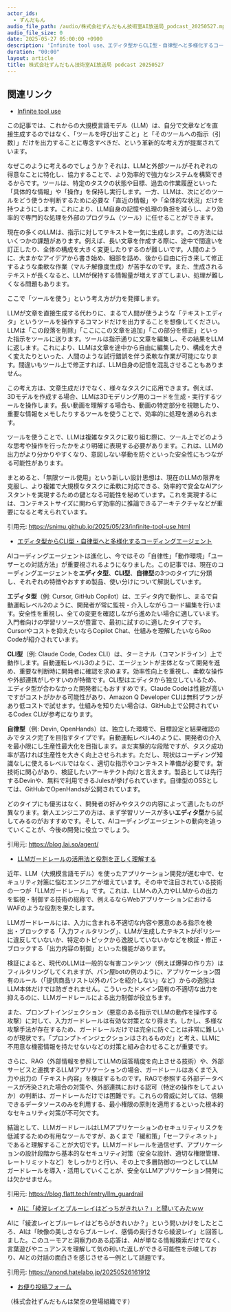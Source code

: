 ```yaml
---
actor_ids:
  - ずんだもん
audio_file_path: /audio/株式会社ずんだもん技術室AI放送局_podcast_20250527.mp3
audio_file_size: 0
date: 2025-05-27 05:00:00 +0900
description: 'Infinite tool use、エディタ型からCLI型・自律型へと多様化するコーディングエージェント、LLMガードレールの活用法と役割を正しく理解する、AIに「綾波レイとブルーレイはどっちがきれい？」と聞いてみたｗｗ'
duration: "00:00"
layout: article
title: 株式会社ずんだもん技術室AI放送局 podcast 20250527
---
```


## 関連リンク


- [Infinite tool use](https://snimu.github.io/2025/05/23/infinite-tool-use.html)  


この記事では、これからの大規模言語モデル（LLM）は、自分で文章などを直接生成するのではなく、「ツールを呼び出すこと」と「そのツールへの指示（引数）」だけを出力することに専念すべきだ、という革新的な考え方が提案されています。

なぜこのように考えるのでしょうか？それは、LLMと外部ツールがそれぞれの得意なことに特化し、協力することで、より効率的で強力なシステムを構築できるからです。ツールは、特定のタスクの状態や目標、過去の作業履歴といった「具体的な情報」や「操作」を保持し実行します。一方、LLMは、次にどのツールをどう使うか判断するために必要な「直近の情報」や「全体的な状況」だけを持つようにします。これにより、LLM自身の記憶や処理の負担を減らし、より効率的で専門的な処理を外部のプログラム（ツール）に任せることができます。

現在の多くのLLMは、指示に対してテキストを一気に生成します。この方法にはいくつかの課題があります。例えば、長い文章を作成する際に、途中で間違いを訂正したり、全体の構成を大きく変更したりするのが難しいです。人間のように、大まかなアイデアから書き始め、細部を詰め、後から自由に行き来して修正するような柔軟な作業（マルチ解像度生成）が苦手なのです。また、生成されるテキストが長くなると、LLMが保持する情報量が増えすぎてしまい、処理が難しくなる問題もあります。

ここで「ツールを使う」という考え方が力を発揮します。

LLMが文章を直接生成する代わりに、まるで人間が使うような「テキストエディタ」というツールを操作するコマンドだけを出力することを想像してください。LLMは「この段落を削除」「ここにこの文章を追加」「この部分を修正」といった指示をツールに送ります。ツールは指示通りに文章を編集し、その結果をLLMに返します。これにより、LLMは文章を途中から自由に編集したり、構成を大きく変えたりといった、人間のような試行錯誤を伴う柔軟な作業が可能になります。間違いもツール上で修正すれば、LLM自身の記憶を混乱させることもありません。

この考え方は、文章生成だけでなく、様々なタスクに応用できます。例えば、3Dモデルを作成する場合、LLMは3Dモデリング用のコードを生成・実行するツールを操作します。長い動画を理解する場合も、動画の特定部分を視聴したり、重要な情報をメモしたりするツールを使うことで、効率的に処理を進められます。

ツールを使うことで、LLMは複雑なタスクに取り組む際に、ツール上でどのような思考や操作を行ったかをより明確に表現する必要があります。これは、LLMの出力がより分かりやすくなり、意図しない挙動を防ぐといった安全性にもつながる可能性があります。

まとめると、「無限ツール使用」という新しい設計思想は、現在のLLMの限界を克服し、より複雑で大規模なタスクに柔軟に対応できる、効率的で安全なAIアシスタントを実現するための鍵となる可能性を秘めています。これを実現するには、コンテキストサイズに関わらず効率的に推論できるアーキテクチャなどが重要になると考えられています。

引用元: https://snimu.github.io/2025/05/23/infinite-tool-use.html


- [エディタ型からCLI型・自律型へと多様化するコーディングエージェント](https://blog.lai.so/agent/)  


AIコーディングエージェントは進化し、今ではその「自律性」「動作環境」「ユーザーとの対話方法」が重要視されるようになりました。この記事では、現在のコーディングエージェントを**エディタ型**、**CLI型**、**自律型**の3つのタイプに分類し、それぞれの特徴やおすすめ製品、使い分けについて解説しています。

**エディタ型**（例: Cursor, GitHub Copilot）は、エディタ内で動作し、まるで自動運転レベル2のように、開発者が常に監視・介入しながらコード編集を行います。安全性を重視し、全ての変更を確認しながら進めたい場合に適しています。入門者向けの学習リソースが豊富で、最初に試すのに適したタイプです。Cursorやコストを抑えたいならCopilot Chat、仕組みを理解したいならRoo Codeが紹介されています。

**CLI型**（例: Claude Code, Codex CLI）は、ターミナル（コマンドライン）上で動作します。自動運転レベル3のように、エージェントが主体となって開発を進め、重要な判断時に開発者に確認を求めます。効率性向上を重視し、柔軟な操作や外部連携がしやすいのが特徴です。CLI型はエディタから独立しているため、エディタ型が合わなかった開発者にもおすすめです。Claude Codeは性能が高いですがコストがかかる可能性があり、Amazon Q Developer CLIは無料プランがあり低コストで試せます。仕組みを知りたい場合は、GitHub上で公開されているCodex CLIが参考になります。

**自律型**（例: Devin, OpenHands）は、独立した環境で、目標設定と結果確認のみでタスク完了を目指すタイプです。自動運転レベル4のように、開発者の介入を最小限にし生産性最大化を目指します。まだ実験的な段階ですが、タスク成功率が高ければ生産性を大きく向上させられます。ただし、現状はコーディング知識なしに使えるレベルではなく、適切な指示やコンテキスト準備が必要です。新技術に関心があり、検証したいアーキテクト向けと言えます。製品としては先行するDevinや、無料で利用できるJulesが挙げられています。自律型のOSSとしては、GitHubでOpenHandsが公開されています。

どのタイプにも優劣はなく、開発者の好みやタスクの内容によって適したものが異なります。新人エンジニアの方は、まず学習リソースが多い**エディタ型**から試してみるのがおすすめです。そして、AIコーディングエージェントの動向を追っていくことが、今後の開発に役立つでしょう。

引用元: https://blog.lai.so/agent/


- [LLMガードレールの活用法と役割を正しく理解する](https://blog.flatt.tech/entry/llm_guardrail)  


近年、LLM（大規模言語モデル）を使ったアプリケーション開発が進む中で、セキュリティ対策に悩むエンジニアが増えています。その中で注目されている技術の一つが「LLMガードレール」です。これは、LLMへの入力やLLMからの出力を監視・制御する技術の総称で、例えるならWebアプリケーションにおけるWAFのような役割を果たします。

LLMガードレールには、入力に含まれる不適切な内容や悪意のある指示を検出・ブロックする「入力フィルタリング」、LLMが生成したテキストがポリシーに違反していないか、特定のトピックから逸脱していないかなどを検証・修正・ブロックする「出力内容の制御」といった機能があります。

検証によると、現代のLLMは一般的な有害コンテンツ（例えば爆弾の作り方）はフィルタリングしてくれますが、パン屋botの例のように、アプリケーション固有のルール（「提供商品リスト以外のパンを紹介しない」など）からの逸脱はLLM本体だけでは防ぎきれません。こういったドメイン固有の不適切な出力を抑えるのに、LLMガードレールによる出力制御が役立ちます。

また、プロンプトインジェクション（悪意のある指示でLLMの動作を操作する攻撃）に対して、入力ガードレールは有効な対策となり得ます。しかし、多様な攻撃手法が存在するため、ガードレールだけでは完全に防ぐことは非常に難しいのが現状です。「プロンプトインジェクションはされるものだ」と考え、LLMに不用意な機密情報を持たせないなどの対策と組み合わせることが重要です。

さらに、RAG（外部情報を参照してLLMの回答精度を向上させる技術）や、外部サービスと連携するLLMアプリケーションの場合、ガードレールはあくまで入力や出力の「テキスト内容」を検証するものです。RAGで参照する外部データベースが汚染された場合の対策や、外部連携における認可（特定の操作をしてよいか）の判断は、ガードレールだけでは困難です。これらの脅威に対しては、信頼できるデータソースのみを利用する、最小権限の原則を適用するといった根本的なセキュリティ対策が不可欠です。

結論として、LLMガードレールはLLMアプリケーションのセキュリティリスクを低減するための有用なツールですが、あくまで「緩和策」「セーフティネット」であると理解することが大切です。LLMガードレールを過信せず、アプリケーションの設計段階から基本的なセキュリティ対策（安全な設計、適切な権限管理、レートリミットなど）をしっかりと行い、その上で多層防御の一つとしてLLMガードレールを導入・活用していくことが、安全なLLMアプリケーション開発には欠かせません。

引用元: https://blog.flatt.tech/entry/llm_guardrail


- [AIに「綾波レイとブルーレイはどっちがきれい？」と聞いてみたｗｗ](https://anond.hatelabo.jp/20250526161912)  


AIに「綾波レイとブルーレイはどちらがきれいか？」という問いかけをしたところ、AIは「映像の美しさならブルーレイ、感情の奥行きなら綾波レイ」と回答しました。このユーモアと洞察力のある応答は、AIが単なる情報検索だけでなく、言葉遊びやニュアンスを理解して気の利いた返しができる可能性を示唆しており、AIとの対話の面白さを感じさせる一例として話題です。

引用元: https://anond.hatelabo.jp/20250526161912



- [お便り投稿フォーム](https://forms.gle/ffg4JTfqdiqK62qf9)

（株式会社ずんだもんは架空の登場組織です）
